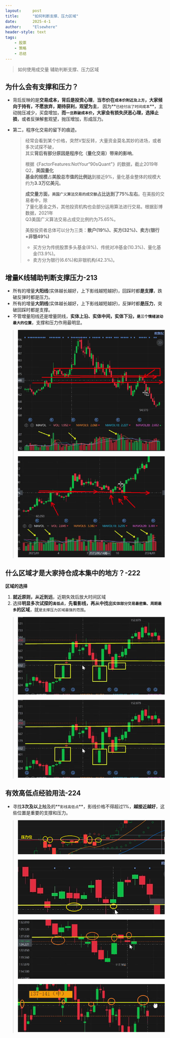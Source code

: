 ```yaml
---
layout: 	post
title: 		"如何判断支撑、压力区域"
date:       2025-4-1
author: 	"Elsewhere"
header-style: text
tags:
    - 股票
    - 策略
    - 总结
---
```


> 如何使用成交量
> 辅助判断支撑、压力区域



## 为什么会有支撑和压力？

- 背后反映的是**交易成本，背后是投资心理**，**当市价在`成本价附近及上方`，大家倾向于持有，不愿放弃，期待获利，观望为主**，  因为**`已经付出了时间成本`**，主动抛压减少，买盘增加，**而`一旦跌破成本价`，大家会有损失厌恶心理，选择止损**，或者反弹解套观望，抛压增加，形成压力。  

- 第二，程序化交易的留下的痕迹。

  > 经常会看到某个价格，突然V型反转，大量资金莫名其妙的进场，或者多次试探不破，  
  > 其实**背后有部分原因是程序化（量化交易）带来的影响**。
  >
  > 根据《FactorFeatures:NotYour“90sQuant"》的数据，截止2019年Q2，**美国量化  
  > 基金的规模**占**美股总市值的比例达**到接近9%，量化基金整体的规模大约为**3.3万亿美元**。
  >
  > **成交量方面，`美国广义算法交易的成交额`占比达到了75%左右**。在美股的交易者中，除  
  > 了量化基金之外，其他投资机构也会部分运用算法进行交易。根据彭博数据，2021年  
  > Q3美国广义算法交易占成交比例约为75.65%。 
  >
  > 美股投资者总体可以分为三类：**散户(19%)、买方(32%)、卖方(银行+非银49%)**  
  >
  > - 买方分为传统股票多头基金(8%)、传统对冲基金(10.3%)、量化基金(13.9%)。  
  > - 卖方分为银行(6.6%)和非银机构(42.3%)。  



## 增量K线辅助判断支撑压力-213

- 所有的增量**大阳线**(实体越长越好，上下影线越短越好)，回踩时都**是支撑**，跌破反弹时都是压力。
- 所有的增量**大阴线**(实体越长越好，上下影线越短越好)，反弹时都**是压力**，突破回踩时都是支撑。
- 不管增量阳线还是增量阴线，**实体上沿、实体中间，实体下沿，`是三个情绪波动最大的位置`**，支撑和压力作用最明显。

> ![img](/img/2025/04/01/213-1.jpg)
>
> ![img](/img/2025/04/01/213-2.jpg)





## 什么区域才是大家持仓成本集中的地方？-222

**区域的选择**

1. **就近原则，从近到远**，近期失效后放大时间区域
2. 选择**明显多次试探的`高低点`**，**先看影线，再从中找出`实体部分交易最密集、周期最多`的区域**，就`是支撑压力区域最强的范围`。

> ![img](/img/2025/04/01/222-1.jpg)
>
> ![img](/img/2025/04/01/222-1.jpg)





## 有效高低点经验用法-224

- 寻找**3次及以上**触及的**`影线高低点`**，影线价格不得超过1%，**越接近越好**，这些位置是重要的支撑和压力。

> ![img](/img/2025/04/01/224-1.jpg)
>
> ![img](/img/2025/04/01/224-2.jpg)
>
> ![img](/img/2025/04/01/224-3.jpg)
>
> ![img](/img/2025/04/01/224-4.jpg)

